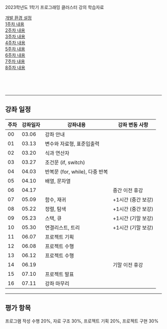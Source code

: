 2023학년도 1학기 프로그래밍 클러스터 강의 학습자료

[개발 환경 설정](https://github.com/Goodgaym/202301PthCluster/blob/master/Week0_Installation/_Contents.md)  
[1주차 내용](https://github.com/Goodgaym/202301PthCluster/blob/master/Week1_CBasic/_Contents.md)   
[2주차 내용](https://github.com/Goodgaym/202301PthCluster/blob/master/Week2_Operator/_Contents.md)   
[3주차 내용](https://github.com/Goodgaym/202301PthCluster/blob/master/Week3_Conditionals/_Contents.md)   
[4주차 내용](https://github.com/Goodgaym/202301PthCluster/blob/master/Week4_Loop/_Contents.md)   
[5주차 내용](https://github.com/Goodgaym/202301PthCluster/blob/master/Week5_Array/_Contents.md)   
[6주차 내용](https://github.com/Goodgaym/202301PthCluster/blob/master/Week6_Function/_Contents.md)   
[7주차 내용](https://github.com/Goodgaym/202301PthCluster/blob/master/Week7_SortAndSearch/_Contents.md)   
[8주차 내용](https://github.com/Goodgaym/202301PthCluster/blob/master/Week8_LinearStructure/_Contents.md)   

<br/><br/><br/>

- - - 
## 강좌 일정
|주차|강좌일자|강좌내용|강좌 변동 사항|
|----|--------|--------|---------|
|00  |03.06   |강좌 안내                                |
|01  |03.13   |변수와 자료형, 표준입출력                |
|02  |03.20   |식과 연산자                              |
|03  |03.27   |조건문 (if, switch)                      |
|04  |04.03   |반복문 (for, while), 다중 반복           |
|05  |04.10   |배열, 문자열                             |
|06  |04.17   |                                         | 중간 이전 휴강
|07  |05.09   |함수, 재귀                               | +1시간 (중간 보강)
|08  |05.22   |정렬, 탐색                               | +1시간 (중간 보강)
|09  |05.23   |스택, 큐                                 | +1시간 (기말 보강)
|10  |05.30   |연결리스트, 트리                         | +1시간 (기말 보강)
|11  |06.07   |프로젝트 기획                            |
|12  |06.08   |프로젝트 수행                            |
|13  |06.12   |프로젝트 수행                            |
|14  |06.19   |                                         | 기말 이전 휴강
|15  |07.10   |프로젝트 발표                            |
|16  |07.11   |강좌 마무리                              |

- - - 
## 평가 항목
프로그램 작성 수행 20%, 
자료 구조 30%, 
프로젝트 기획 20%, 
프로젝트 구현 30%   
